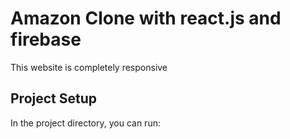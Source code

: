 # Amazon Clone with react.js and firebase

This website is completely responsive


## Project Setup

In the project directory, you can run: